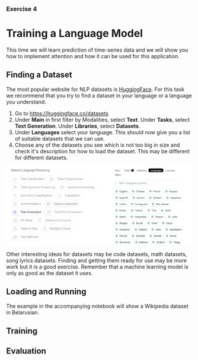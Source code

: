 ### Exercise 4
# Training a Language Model

This time we will learn prediction of time-series data and we will show you 
how to implement attention and how it can be used for this application.

## Finding a Dataset

The most popular website for NLP datasets is [HuggingFace](huggingface.co).
For this task we recommend that you try to find a dataset in your language or a language you understand.

1. Go to https://huggingface.co/datasets
2. Under **Main** in first filter by Modalities, select **Text**. 
   Under **Tasks**, select **Text Generation**. 
   Under **Libraries**, select **Datasets**.
3. Under **Languages** select your language. This should now give you a list of suitable datasets that we can use.
4. Choose any of the datasets you see which is not too big in size and check it's description
   for how to load the dataset. This may be different for different datasets. 

<div style="display: flex;">
    <img width="55%" src="img/dataset-type.png">
    <img width="45%" src="img/dataset-languages.png">
</div>

Other interesting ideas for datasets may be code datasets, math datasets, song lyrics datasets.
Finding and getting them ready for use may be more work but it is a good exercise.
Remember that a machine learning model is only as good as the dataset it uses.

## Loading and Running

The example in the accompanying notebook will show a Wikipedia dataset in Belarusian.

## Training

## Evaluation
